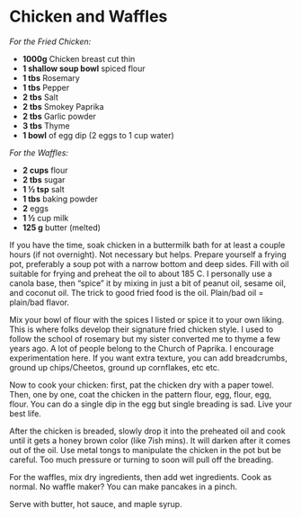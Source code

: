 # Chicken and Waffles

*For the Fried Chicken:*
- **1000g** Chicken breast cut thin
- **1 shallow soup bowl** spiced flour
- **1 tbs** Rosemary
- **1 tbs** Pepper
- **2 tbs** Salt
- **2 tbs** Smokey Paprika
- **2 tbs** Garlic powder
- **3 tbs** Thyme
- **1 bowl** of egg dip (2 eggs to 1 cup water)  

*For the Waffles:*
- **2 cups** flour
- **2 tbs** sugar
- **1 ½ tsp** salt
- **1 tbs** baking powder
- **2** eggs
- **1 ½** cup milk
- **125 g** butter (melted)  

If you have the time, soak chicken in a buttermilk bath for at least a couple hours (if not overnight). Not necessary but helps. Prepare yourself a frying pot, preferably a soup pot with a narrow bottom and deep sides. Fill with oil suitable for frying and preheat the oil to about 185 C. I personally use a canola base, then “spice” it by mixing in just a bit of peanut oil, sesame oil, and coconut oil. The trick to good fried food is the oil. Plain/bad oil = plain/bad flavor.

Mix your bowl of flour with the spices I listed or spice it to your own liking. This is where folks develop their signature fried chicken style. I used to follow the school of rosemary but my sister converted me to thyme a few years ago. A lot of people belong to the Church of Paprika. I encourage experimentation here. If you want extra texture, you can add breadcrumbs, ground up chips/Cheetos, ground up cornflakes, etc etc.

Now to cook your chicken: first, pat the chicken dry with a paper towel. Then, one by one, coat the chicken in the pattern flour, egg, flour, egg, flour. You can do a single dip in the egg but single breading is sad. Live your best life.

After the chicken is breaded, slowly drop it into the preheated oil and cook until it gets a honey brown color (like 7ish mins). It will darken after it comes out of the oil. Use metal tongs to manipulate the chicken in the pot but be careful. Too much pressure or turning to soon will pull off the breading.

For the waffles, mix dry ingredients, then add wet ingredients. Cook as normal. No waffle maker? You can make pancakes in a pinch.

Serve with butter, hot sauce, and maple syrup.

